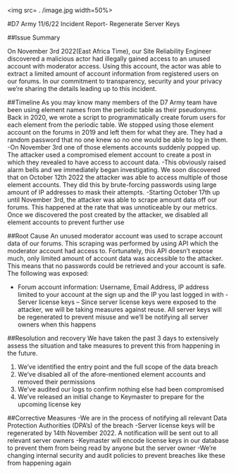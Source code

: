 <img src= . /image.jpg width=50%>

#D7 Army 11/6/22 Incident Report- Regenerate Server Keys

##Issue Summary

On November 3rd 2022(East Africa Time), our Site Reliability Engineer discovered a malicious actor had illegally gained access to an unused account with moderator access. Using this account, the actor was able to extract a limited amount of account information from registered users on our forums. In our commitment to transparency, security and your privacy we’re sharing the details leading up to this incident.

##Timeline
As you may know many members of the D7 Army team have been using element names from the periodic table as their pseudonyms. Back in 2020, we wrote a script to programmatically create forum users for each element from the periodic table. We stopped using those element account on the forums in 2019 and left them for what they are. They had a random password that no one knew so no one would be able to log in them.
-On November 3rd one of those elements accounts suddenly popped up. The attacker used a compromised element account to create a post in which they revealed to have access to account data. 
-This obviously raised alarm bells and we immediately began investigating. We soon discovered that on October 12th 2022 the attacker was able to access multiple of those element accounts. They did this by brute-forcing passwords using large amount of IP addresses to mask their attempts.
-Starting October 17th up until November 3rd, the attacker was able to scrape amount data off our forums. This happened at the rate that was unnoticeable by our metrics. Once we discovered the post created by the attacker, we disabled all element accounts to prevent further use

##Root Cause
An unused moderator account was used to scrape account data of our forums. This scraping was performed by using API which the moderator account had access to. Fortunately, this API doesn’t expose much, only limited amount of account data was accessible to the attacker. This means that no passwords could be retrieved and your account is safe. The following was exposed:
- Forum account information: Username, Email Address, IP address limited to your account at the sign up and the IP you last logged in with
-Server license keys – Since server license keys were exposed to the attacker, we will be taking measures against reuse. All server keys will be regenerated to prevent misuse and we’ll be notifying all server owners when this happens

##Resolution and recovery
We have taken the past 3 days to extensively assess the situation and take measures to prevent this from happening in the future.
1. We’ve identified the entry point and the full scope of the data breach
2. We’ve disabled all of the afore-mentioned element accounts and removed their permissions
3. We’ve audited our logs to confirm nothing else had been compromised
4. We’ve released an initial change to Keymaster to prepare for the upcoming license key

##Corrective Measures
-We are in the process of notifying all relevant Data Protection Authorities (DPA’s) of the breach
-Server license keys will be regenerated by 14th November 2022. A notification will be sent out to all relevant server owners
-Keymaster will encode license keys in our database to prevent them from being read by anyone but the server owner
-We’re changing internal security and audit policies to prevent breaches like these from happening again

